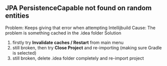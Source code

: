 ## JPA PersistenceCapable not found on random entities
Problem:
Keeps giving that error when attempting Intellijbuild
Cause:
The problem is something cached in the .idea folder
Solution 
1. firstly try **Invalidate caches / Restart** from main menu
2. still broken, then try **Close Project** and re-importing (making sure Gradle is selected)
3. still broken, delete .idea folder completely and re-import project


